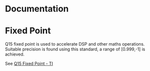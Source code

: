 # Documentation
  




# Fixed Point
Q15 fixed point is used to accelerate DSP and other maths operations. Suitable precision is found using this standard, a range of [0.999,-1] is achieved.  
  
See [Q15 Fixed Point - TI](https://www.ti.com/lit/an/spra109/spra109.pdf)

